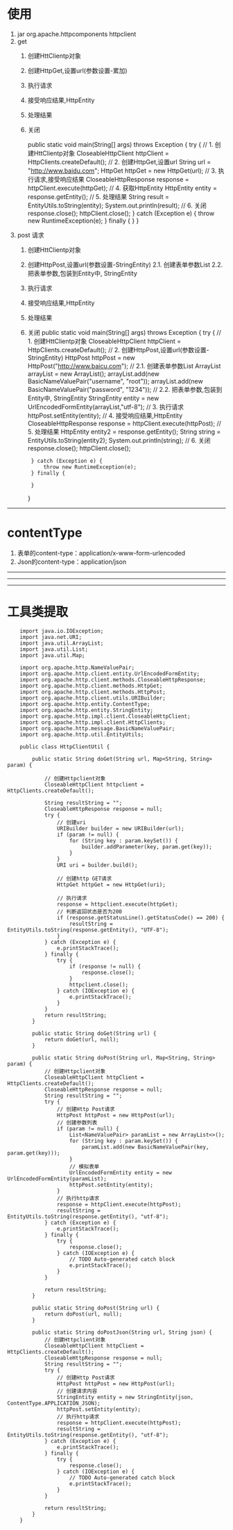 # 使用 #
1. jar
	<dependency>
			<groupId>org.apache.httpcomponents</groupId>
			<artifactId>httpclient</artifactId>
	</dependency>
2. get
	1. 创建HttClientp对象
	2. 创建HttpGet,设置url(参数设置-累加)
	3. 执行请求
	4. 接受响应结果,HttpEntity
	5. 处理结果
	6. 关闭

		public static void main(String[] args) throws Exception {
			try {
				// 1. 创建HttClientp对象
				CloseableHttpClient httpClient = HttpClients.createDefault();
				// 2. 创建HttpGet,设置url
				String url = "http://www.baidu.com";
				HttpGet httpGet = new HttpGet(url);
				// 3. 执行请求,接受响应结果
				CloseableHttpResponse response = httpClient.execute(httpGet);
				// 4. 获取HttpEntity
				HttpEntity entity = response.getEntity();
				// 5. 处理结果
				String result = EntityUtils.toString(entity);
				System.out.println(result);
				// 6. 关闭
				response.close();
				httpClient.close();
			} catch (Exception e) {
				throw new RuntimeException(e);
			} finally {
			}
		}
3. post 请求
	1. 创建HttClientp对象
	2. 创建HttpPost,设置url(参数设置-StringEntity)
		2.1. 创建表单参数List<NameValuePair>
		2.2. 把表单参数,包装到Entity中, StringEntity
	3. 执行请求
	4. 接受响应结果,HttpEntity
	5. 处理结果
	6. 关闭
			public static void main(String[] args) throws Exception {
			try {
				// 1. 创建HttClientp对象
				CloseableHttpClient httpClient = HttpClients.createDefault();
				// 2. 创建HttpPost,设置url(参数设置-StringEntity)
				HttpPost httpPost = new HttpPost("http://www.baicu.com");
				// 2.1. 创建表单参数List<NameValuePair>
				ArrayList<NameValuePair> arrayList = new ArrayList<NameValuePair>();
				arrayList.add(new BasicNameValuePair("username", "root"));
				arrayList.add(new BasicNameValuePair("password", "1234"));
				// 2.2. 把表单参数,包装到Entity中, StringEntity
				StringEntity entity = new UrlEncodedFormEntity(arrayList,"utf-8");
				// 3. 执行请求
				httpPost.setEntity(entity);
				// 4. 接受响应结果,HttpEntity
				CloseableHttpResponse response = httpClient.execute(httpPost);
				// 5. 处理结果
				HttpEntity entity2 = response.getEntity();
				String string = EntityUtils.toString(entity2);
				System.out.println(string);
				// 6. 关闭
				response.close();
				httpClient.close();
	
			} catch (Exception e) {
				throw new RuntimeException(e);
			} finally {
	
			}
		}

----------
# contentType #
1. 表单的content-type：application/x-www-form-urlencoded
2. Json的content-type：application/json


----------

----------

----------
# 工具类提取 #
		import java.io.IOException;
		import java.net.URI;
		import java.util.ArrayList;
		import java.util.List;
		import java.util.Map;
		
		import org.apache.http.NameValuePair;
		import org.apache.http.client.entity.UrlEncodedFormEntity;
		import org.apache.http.client.methods.CloseableHttpResponse;
		import org.apache.http.client.methods.HttpGet;
		import org.apache.http.client.methods.HttpPost;
		import org.apache.http.client.utils.URIBuilder;
		import org.apache.http.entity.ContentType;
		import org.apache.http.entity.StringEntity;
		import org.apache.http.impl.client.CloseableHttpClient;
		import org.apache.http.impl.client.HttpClients;
		import org.apache.http.message.BasicNameValuePair;
		import org.apache.http.util.EntityUtils;
		
		public class HttpClientUtil {
		
			public static String doGet(String url, Map<String, String> param) {
		
				// 创建Httpclient对象
				CloseableHttpClient httpclient = HttpClients.createDefault();
		
				String resultString = "";
				CloseableHttpResponse response = null;
				try {
					// 创建uri
					URIBuilder builder = new URIBuilder(url);
					if (param != null) {
						for (String key : param.keySet()) {
							builder.addParameter(key, param.get(key));
						}
					}
					URI uri = builder.build();
		
					// 创建http GET请求
					HttpGet httpGet = new HttpGet(uri);
		
					// 执行请求
					response = httpclient.execute(httpGet);
					// 判断返回状态是否为200
					if (response.getStatusLine().getStatusCode() == 200) {
						resultString = EntityUtils.toString(response.getEntity(), "UTF-8");
					}
				} catch (Exception e) {
					e.printStackTrace();
				} finally {
					try {
						if (response != null) {
							response.close();
						}
						httpclient.close();
					} catch (IOException e) {
						e.printStackTrace();
					}
				}
				return resultString;
			}
		
			public static String doGet(String url) {
				return doGet(url, null);
			}
		
			public static String doPost(String url, Map<String, String> param) {
				// 创建Httpclient对象
				CloseableHttpClient httpClient = HttpClients.createDefault();
				CloseableHttpResponse response = null;
				String resultString = "";
				try {
					// 创建Http Post请求
					HttpPost httpPost = new HttpPost(url);
					// 创建参数列表
					if (param != null) {
						List<NameValuePair> paramList = new ArrayList<>();
						for (String key : param.keySet()) {
							paramList.add(new BasicNameValuePair(key, param.get(key)));
						}
						// 模拟表单
						UrlEncodedFormEntity entity = new UrlEncodedFormEntity(paramList);
						httpPost.setEntity(entity);
					}
					// 执行http请求
					response = httpClient.execute(httpPost);
					resultString = EntityUtils.toString(response.getEntity(), "utf-8");
				} catch (Exception e) {
					e.printStackTrace();
				} finally {
					try {
						response.close();
					} catch (IOException e) {
						// TODO Auto-generated catch block
						e.printStackTrace();
					}
				}
		
				return resultString;
			}
		
			public static String doPost(String url) {
				return doPost(url, null);
			}
			
			public static String doPostJson(String url, String json) {
				// 创建Httpclient对象
				CloseableHttpClient httpClient = HttpClients.createDefault();
				CloseableHttpResponse response = null;
				String resultString = "";
				try {
					// 创建Http Post请求
					HttpPost httpPost = new HttpPost(url);
					// 创建请求内容
					StringEntity entity = new StringEntity(json, ContentType.APPLICATION_JSON);
					httpPost.setEntity(entity);
					// 执行http请求
					response = httpClient.execute(httpPost);
					resultString = EntityUtils.toString(response.getEntity(), "utf-8");
				} catch (Exception e) {
					e.printStackTrace();
				} finally {
					try {
						response.close();
					} catch (IOException e) {
						// TODO Auto-generated catch block
						e.printStackTrace();
					}
				}
		
				return resultString;
			}
		}
